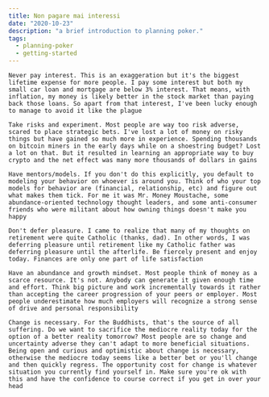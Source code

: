 ```yaml
---
title: Non pagare mai interessi
date: "2020-10-23"
description: "a brief introduction to planning poker."
tags:
  - planning-poker
  - getting-started
---
```

    Never pay interest. This is an exaggeration but it's the biggest lifetime expense for more people. I pay some interest but both my small car loan and mortgage are below 3% interest. That means, with inflation, my money is likely better in the stock market than paying back those loans. So apart from that interest, I've been lucky enough to manage to avoid it like the plague

    Take risks and experiment. Most people are way too risk adverse, scared to place strategic bets. I've lost a lot of money on risky things but have gained so much more in experience. Spending thousands on bitcoin miners in the early days while on a shoestring budget? Lost a lot on that. But it resulted in learning an appropriate way to buy crypto and the net effect was many more thousands of dollars in gains

    Have mentors/models. If you don't do this explicitly, you default to modeling your behavior on whoever is around you. Think of who your top models for behavior are (financial, relationship, etc) and figure out what makes them tick. For me it was Mr. Money Moustache, some abundance-oriented technology thought leaders, and some anti-consumer friends who were militant about how owning things doesn't make you happy

    Don't defer pleasure. I came to realize that many of my thoughts on retirement were quite Catholic (thanks, dad). In other words, I was deferring pleasure until retirement like my Catholic father was deferring pleasure until the afterlife. Be fiercely present and enjoy today. Finances are only one part of life satisfaction

    Have an abundance and growth mindset. Most people think of money as a scarce resource. It's not. Anybody can generate it given enough time and effort. Think big picture and work incrementally towards it rather than accepting the career progression of your peers or employer. Most people underestimate how much employers will recognize a strong sense of drive and personal responsibility

    Change is necessary. For the Buddhists, that's the source of all suffering. Do we want to sacrifice the mediocre reality today for the option of a better reality tomorrow? Most people are so change and uncertainty adverse they can't adapt to more beneficial situations. Being open and curious and optimistic about change is necessary, otherwise the mediocre today seems like a better bet or you'll change and then quickly regress. The opportunity cost for change is whatever situation you currently find yourself in. Make sure you're ok with this and have the confidence to course correct if you get in over your head